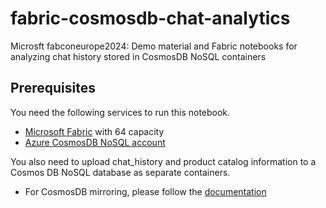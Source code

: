 # fabric-cosmosdb-chat-analytics
Microsft fabconeurope2024: Demo material and Fabric notebooks for analyzing chat history stored in CosmosDB NoSQL containers

## Prerequisites

You need the following services to run this notebook.

- [Microsoft Fabric](https://aka.ms/fabric/getting-started) with 64 capacity
- [Azure CosmosDB NoSQL account](https://learn.microsoft.com/en-us/azure/cosmos-db/nosql/quickstart-portal)

You also need to upload chat_history and product catalog information to a Cosmos DB NoSQL database as separate containers. 
- For CosmosDB mirroring, please follow the [documentation](https://learn.microsoft.com/en-us/fabric/database/mirrored-database/azure-cosmos-db)


